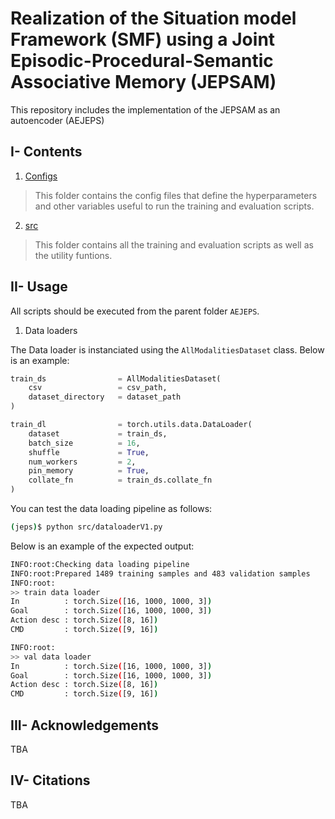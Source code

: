 # Realization of the Situation model Framework (SMF) using a Joint Episodic-Procedural-Semantic Associative Memory (JEPSAM)

This repository includes the implementation of the JEPSAM as an autoencoder (AEJEPS)


## I- Contents 
1. [Configs](./configs/)

> This folder contains the config files that define the hyperparameters and other variables useful to run the training and evaluation scripts.

2. [src](./src/)

> This folder contains all the training and evaluation scripts as well as the utility funtions.

## II- Usage
All scripts should be executed from the parent folder `AEJEPS`.
1. Data loaders

The Data loader is instanciated using the `AllModalitiesDataset` class. Below is an example:

```python
train_ds                = AllModalitiesDataset(
    csv                 = csv_path,
    dataset_directory   = dataset_path
)

train_dl                = torch.utils.data.DataLoader(
    dataset             = train_ds,
    batch_size          = 16,
    shuffle             = True,
    num_workers         = 2,
    pin_memory          = True,
    collate_fn          = train_ds.collate_fn
)
```

You can test the data loading pipeline as follows:

```bash
(jeps)$ python src/dataloaderV1.py
```
Below is an example of the expected output:
```bash
INFO:root:Checking data loading pipeline
INFO:root:Prepared 1489 training samples and 483 validation samples 
INFO:root:
>> train data loader
In		    : torch.Size([16, 1000, 1000, 3])
Goal		: torch.Size([16, 1000, 1000, 3])
Action desc	: torch.Size([8, 16])
CMD		    : torch.Size([9, 16])

INFO:root:
>> val data loader
In		    : torch.Size([16, 1000, 1000, 3])
Goal		: torch.Size([16, 1000, 1000, 3])
Action desc	: torch.Size([8, 16])
CMD		    : torch.Size([9, 16])

```

## III- Acknowledgements

TBA

## IV- Citations

TBA



